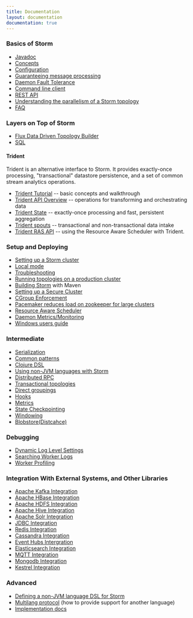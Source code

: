 ```yaml
---
title: Documentation
layout: documentation
documentation: true
---
```

### Basics of Storm

* [Javadoc](javadocs/index.html)
* [Concepts](Concepts.html)
* [Configuration](Configuration.html)
* [Guaranteeing message processing](Guaranteeing-message-processing.html)
* [Daemon Fault Tolerance](Daemon-Fault-Tolerance.html)
* [Command line client](Command-line-client.html)
* [REST API](STORM-UI-REST-API.html)
* [Understanding the parallelism of a Storm topology](Understanding-the-parallelism-of-a-Storm-topology.html)
* [FAQ](FAQ.html)

### Layers on Top of Storm

* [Flux Data Driven Topology Builder](flux.html)
* [SQL](storm-sql.html)

#### Trident

Trident is an alternative interface to Storm. It provides exactly-once processing, "transactional" datastore persistence, and a set of common stream analytics operations.

* [Trident Tutorial](Trident-tutorial.html)     -- basic concepts and walkthrough
* [Trident API Overview](Trident-API-Overview.html) -- operations for transforming and orchestrating data
* [Trident State](Trident-state.html)        -- exactly-once processing and fast, persistent aggregation
* [Trident spouts](Trident-spouts.html)       -- transactional and non-transactional data intake
* [Trident RAS API](Trident-RAS-API.html)     -- using the Resource Aware Scheduler with Trident.

### Setup and Deploying

* [Setting up a Storm cluster](Setting-up-a-Storm-cluster.html)
* [Local mode](Local-mode.html)
* [Troubleshooting](Troubleshooting.html)
* [Running topologies on a production cluster](Running-topologies-on-a-production-cluster.html)
* [Building Storm](Maven.html) with Maven
* [Setting up a Secure Cluster](SECURITY.html)
* [CGroup Enforcement](cgroups_in_storm.html)
* [Pacemaker reduces load on zookeeper for large clusters](Pacemaker.html)
* [Resource Aware Scheduler](Resource_Aware_Scheduler_overview.html)
* [Daemon Metrics/Monitoring](storm-metrics-profiling-internal-actions.html)
* [Windows users guide](windows-users-guide.html)

### Intermediate

* [Serialization](Serialization.html)
* [Common patterns](Common-patterns.html)
* [Clojure DSL](Clojure-DSL.html)
* [Using non-JVM languages with Storm](Using-non-JVM-languages-with-Storm.html)
* [Distributed RPC](Distributed-RPC.html)
* [Transactional topologies](Transactional-topologies.html)
* [Direct groupings](Direct-groupings.html)
* [Hooks](Hooks.html)
* [Metrics](Metrics.html)
* [State Checkpointing](State-checkpointing.html)
* [Windowing](Windowing.html)
* [Blobstore(Distcahce)](distcache-blobstore.html)

### Debugging
* [Dynamic Log Level Settings](dynamic-log-level-settings.html)
* [Searching Worker Logs](Logs.html)
* [Worker Profiling](dynamic-worker-profiling.html)

### Integration With External Systems, and Other Libraries
* [Apache Kafka Integration](storm-kafka.html)
* [Apache HBase Integration](storm-hbase.html)
* [Apache HDFS Integration](storm-hdfs.html)
* [Apache Hive Integration](storm-hive.html)
* [Apache Solr Integration](storm-solr.html)
* [JDBC Integration](storm-jdbc.html)
* [Redis Integration](storm-redis.html) 
* [Cassandra Integration](storm-cassandra.html)
* [Event Hubs Intergration](storm-eventhubs.html)
* [Elasticsearch Integration](storm-elasticsearch.html)
* [MQTT Integration](storm-mqtt.html)
* [Mongodb Integration](storm-mongodb.html)
* [Kestrel Integration](Kestrel-and-Storm.html)

### Advanced

* [Defining a non-JVM language DSL for Storm](Defining-a-non-jvm-language-dsl-for-storm.html)
* [Multilang protocol](Multilang-protocol.html) (how to provide support for another language)
* [Implementation docs](Implementation-docs.html)

